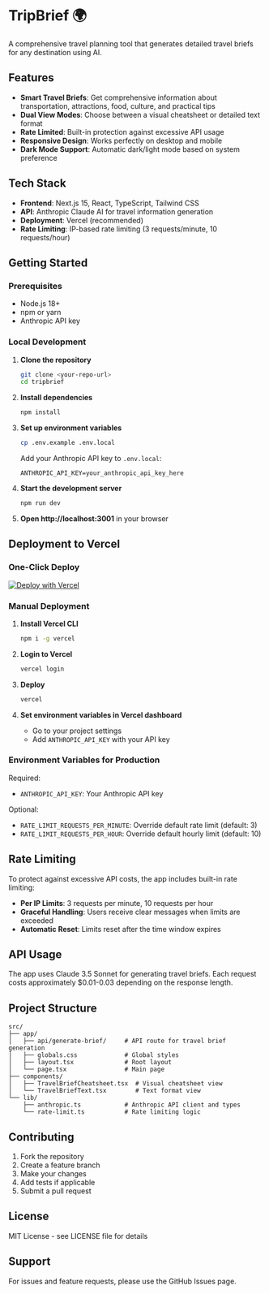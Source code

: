 # TripBrief 🌍

A comprehensive travel planning tool that generates detailed travel briefs for any destination using AI.

## Features

- **Smart Travel Briefs**: Get comprehensive information about transportation, attractions, food, culture, and practical tips
- **Dual View Modes**: Choose between a visual cheatsheet or detailed text format
- **Rate Limited**: Built-in protection against excessive API usage
- **Responsive Design**: Works perfectly on desktop and mobile
- **Dark Mode Support**: Automatic dark/light mode based on system preference

## Tech Stack

- **Frontend**: Next.js 15, React, TypeScript, Tailwind CSS
- **API**: Anthropic Claude AI for travel information generation
- **Deployment**: Vercel (recommended)
- **Rate Limiting**: IP-based rate limiting (3 requests/minute, 10 requests/hour)

## Getting Started

### Prerequisites

- Node.js 18+ 
- npm or yarn
- Anthropic API key

### Local Development

1. **Clone the repository**
   ```bash
   git clone <your-repo-url>
   cd tripbrief
   ```

2. **Install dependencies**
   ```bash
   npm install
   ```

3. **Set up environment variables**
   ```bash
   cp .env.example .env.local
   ```
   
   Add your Anthropic API key to `.env.local`:
   ```
   ANTHROPIC_API_KEY=your_anthropic_api_key_here
   ```

4. **Start the development server**
   ```bash
   npm run dev
   ```

5. **Open http://localhost:3001** in your browser

## Deployment to Vercel

### One-Click Deploy

[![Deploy with Vercel](https://vercel.com/button)](https://vercel.com/new/clone?repository-url=https://github.com/yourusername/tripbrief)

### Manual Deployment

1. **Install Vercel CLI**
   ```bash
   npm i -g vercel
   ```

2. **Login to Vercel**
   ```bash
   vercel login
   ```

3. **Deploy**
   ```bash
   vercel
   ```

4. **Set environment variables in Vercel dashboard**
   - Go to your project settings
   - Add `ANTHROPIC_API_KEY` with your API key

### Environment Variables for Production

Required:
- `ANTHROPIC_API_KEY`: Your Anthropic API key

Optional:
- `RATE_LIMIT_REQUESTS_PER_MINUTE`: Override default rate limit (default: 3)
- `RATE_LIMIT_REQUESTS_PER_HOUR`: Override default hourly limit (default: 10)

## Rate Limiting

To protect against excessive API costs, the app includes built-in rate limiting:

- **Per IP Limits**: 3 requests per minute, 10 requests per hour
- **Graceful Handling**: Users receive clear messages when limits are exceeded
- **Automatic Reset**: Limits reset after the time window expires

## API Usage

The app uses Claude 3.5 Sonnet for generating travel briefs. Each request costs approximately $0.01-0.03 depending on the response length.

## Project Structure

```
src/
├── app/
│   ├── api/generate-brief/     # API route for travel brief generation
│   ├── globals.css             # Global styles
│   ├── layout.tsx              # Root layout
│   └── page.tsx                # Main page
├── components/
│   ├── TravelBriefCheatsheet.tsx  # Visual cheatsheet view
│   └── TravelBriefText.tsx        # Text format view
└── lib/
    ├── anthropic.ts            # Anthropic API client and types
    └── rate-limit.ts           # Rate limiting logic
```

## Contributing

1. Fork the repository
2. Create a feature branch
3. Make your changes
4. Add tests if applicable
5. Submit a pull request

## License

MIT License - see LICENSE file for details

## Support

For issues and feature requests, please use the GitHub Issues page.
